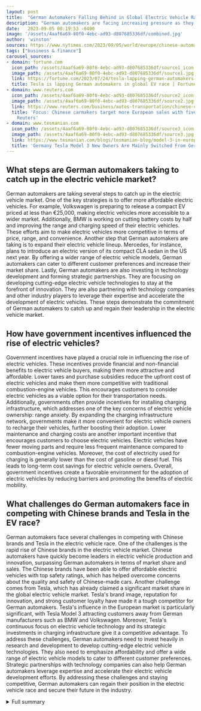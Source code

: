 ```yaml
---
layout: post
title:  "German Automakers Falling Behind in Global Electric Vehicle Race"
description: "German automakers are facing increasing pressure as they fall behind in the global race to produce more electric vehicles. Chinese carmakers have surged ahead, leaving the Germans playing catch-up. However, there are still opportunities for German automakers to regain their leadership in the industry."
date:   2023-09-05 00:19:53 -0400
image: '/assets/4aaf6a69-80f0-4ebc-ad93-d807685336df/combined.jpg'
author: 'winston'
sources: https://www.nytimes.com/2023/09/05/world/europe/chinese-automakers-iaa-mobility-german-auto-show.html https://fortune.com/2023/07/24/tesla-lapping-german-automakers-global-ev-race-even-in-germany/ https://theicct.org/publication/the-global-automaker-rating-2022-may23/ https://www.investors.com/news/hot-new-evs-launching-shanghai-auto-show/ https://www.reuters.com/business/autos-transportation/chinese-carmakers-target-more-european-sales-with-five-star-evs-2022-11-21/ https://www.tesmanian.com/blogs/tesmanian-blog/model-3-in-europe
tags: ["business & finance"]
carousel_sources:
- domain: fortune.com
  icon_path: /assets/4aaf6a69-80f0-4ebc-ad93-d807685336df/source1_icon.jpg
  image_path: /assets/4aaf6a69-80f0-4ebc-ad93-d807685336df/source1.jpg
  link: https://fortune.com/2023/07/24/tesla-lapping-german-automakers-global-ev-race-even-in-germany/
  title: Tesla is lapping German automakers in global EV race | Fortune
- domain: www.reuters.com
  icon_path: /assets/4aaf6a69-80f0-4ebc-ad93-d807685336df/source2_icon.jpg
  image_path: /assets/4aaf6a69-80f0-4ebc-ad93-d807685336df/source2.jpg
  link: https://www.reuters.com/business/autos-transportation/chinese-carmakers-target-more-european-sales-with-five-star-evs-2022-11-21/
  title: 'Focus: Chinese carmakers target more European sales with five-star EVs |
    Reuters'
- domain: www.tesmanian.com
  icon_path: /assets/4aaf6a69-80f0-4ebc-ad93-d807685336df/source3_icon.jpg
  image_path: /assets/4aaf6a69-80f0-4ebc-ad93-d807685336df/source3.jpg
  link: https://www.tesmanian.com/blogs/tesmanian-blog/model-3-in-europe
  title: 'Germany Tesla Model 3 New Owners Are Mainly Switched From Germany Car '
---
```


## What steps are German automakers taking to catch up in the electric vehicle market?
German automakers are taking several steps to catch up in the electric vehicle market. One of the key strategies is to offer more affordable electric vehicles. For example, Volkswagen is preparing to release a compact EV priced at less than €25,000, making electric vehicles more accessible to a wider market. Additionally, BMW is working on cutting battery costs by half and improving the range and charging speed of their electric vehicles. These efforts aim to make electric vehicles more competitive in terms of price, range, and convenience. Another step that German automakers are taking is to expand their electric vehicle lineup. Mercedes, for instance, plans to introduce an electric version of its compact CLA sedan in the US next year. By offering a wider range of electric vehicle models, German automakers can cater to different customer preferences and increase their market share. Lastly, German automakers are also investing in technology development and forming strategic partnerships. They are focusing on developing cutting-edge electric vehicle technologies to stay at the forefront of innovation. They are also partnering with technology companies and other industry players to leverage their expertise and accelerate the development of electric vehicles. These steps demonstrate the commitment of German automakers to catch up and regain their leadership in the electric vehicle market.

## How have government incentives influenced the rise of electric vehicles?
Government incentives have played a crucial role in influencing the rise of electric vehicles. These incentives provide financial and non-financial benefits to electric vehicle buyers, making them more attractive and affordable. Lower taxes and purchase subsidies reduce the upfront cost of electric vehicles and make them more competitive with traditional combustion-engine vehicles. This encourages customers to consider electric vehicles as a viable option for their transportation needs. Additionally, governments often provide incentives for installing charging infrastructure, which addresses one of the key concerns of electric vehicle ownership: range anxiety. By expanding the charging infrastructure network, governments make it more convenient for electric vehicle owners to recharge their vehicles, further boosting their adoption. Lower maintenance and charging costs are another important incentive that encourages customers to choose electric vehicles. Electric vehicles have fewer moving parts and require less frequent maintenance compared to combustion-engine vehicles. Moreover, the cost of electricity used for charging is generally lower than the cost of gasoline or diesel fuel. This leads to long-term cost savings for electric vehicle owners. Overall, government incentives create a favorable environment for the adoption of electric vehicles by reducing barriers and promoting the benefits of electric mobility.

## What challenges do German automakers face in competing with Chinese brands and Tesla in the EV race?
German automakers face several challenges in competing with Chinese brands and Tesla in the electric vehicle race. One of the challenges is the rapid rise of Chinese brands in the electric vehicle market. Chinese automakers have quickly become leaders in electric vehicle production and innovation, surpassing German automakers in terms of market share and sales. The Chinese brands have been able to offer affordable electric vehicles with top safety ratings, which has helped overcome concerns about the quality and safety of Chinese-made cars. Another challenge comes from Tesla, which has already claimed a significant market share in the global electric vehicle market. Tesla's brand image, reputation for innovation, and strong customer loyalty have made it a tough competitor for German automakers. Tesla's influence in the European market is particularly significant, with Tesla Model 3 attracting customers away from German manufacturers such as BMW and Volkswagen. Moreover, Tesla's continuous focus on electric vehicle technology and its strategic investments in charging infrastructure give it a competitive advantage. To address these challenges, German automakers need to invest heavily in research and development to develop cutting-edge electric vehicle technologies. They also need to emphasize affordability and offer a wide range of electric vehicle models to cater to different customer preferences. Strategic partnerships with technology companies can also help German automakers leverage expertise and accelerate their electric vehicle development efforts. By addressing these challenges and staying competitive, German automakers can regain their position in the electric vehicle race and secure their future in the industry.


<details>
        <summary>Full summary</summary>
<p>German automakers are facing increasing pressure as they fall behind in the global race to produce more electric vehicles. The catchphrase "China speed" has been coined to describe the urgency with which they need to catch up.</p>
<p>For decades, German automakers have been known for their cutting-edge automotive technology and design. However, Chinese carmakers have rapidly transformed into leaders in the electric vehicle market, leaving the Germans playing catch-up.</p>
<p>At the recent I.A.A. Mobility auto show in Munich, Chinese carmaker BYD unveiled new electric vehicles that received applause from the crowd. This has only heightened concerns among European automakers about how the Chinese will perform in Europe.</p>
<p>In the first half of this year, Tesla delivered an impressive 889,015 cars, outpacing German automakers. Furthermore, Tesla's electric vehicle sales increased 30 percentage points more than Volkswagen's in the three months ending in June.</p>
<p>The expectations for German automakers are at their worst since the 2008 financial crisis. They have fallen behind Chinese brands in the EV market in China, where electric vehicles are expected to make up 90% of the market by 2030.</p>
<p>Despite the challenges, there are opportunities for German automakers to catch up. Elon Musk has left open a window of opportunity by focusing on other ventures, giving incumbents a chance to make up lost ground.</p>
<p>One Chinese automaker, BYD, is steering clear of the US market due to trade barriers. However, the German companies still generate healthy profits selling combustion-engine models.</p>
<p>Volkswagen is preparing to release a compact EV priced at less than €25,000, aiming to make electric vehicles more accessible to a wider market. Mercedes, on the other hand, plans to introduce an electric version of its compact CLA sedan in the US next year.</p>
<p>BMW is also taking steps to catch up by cutting battery costs by half and increasing the range and charging speed of their electric vehicles.</p>
<p>In the recently released Global Automaker Rating 2022 report, Tesla and BYD ranked top among the 20 automakers evaluated. German automakers were found to be falling behind in terms of sales, actions, and Zero Emission Vehicle (ZEV) strategies.</p>
<p>China's EV makers are actively pursuing the European market with their affordable cars that have top safety ratings. Several Chinese EVs have received five-star European New Car Assessment Programme (NCAP) ratings, which have helped overcome concerns about the quality and safety of Chinese-made cars. This has opened up opportunities for Chinese EV makers in the corporate car fleet market, and they are expected to represent a significant portion of Europe's new car sales by 2030.</p>
<p>In the European market, Tesla's impact has been significant. German automakers are losing customers as more people opt for the Tesla Model 3. Many new Model 3 drivers are willing to spend more money on buying a Tesla, and they are coming from a range of German manufacturers such as BMW and Volkswagen.</p>
<p>The rise of electric vehicles is not just driven by customer preferences but also by government incentives such as lower taxes, purchase subsidies, and lower maintenance and charging costs. Customers are increasingly considering the environmental friendliness of electric cars in their purchasing decisions.</p>
<p>German automakers must act quickly to catch up in the global EV race. The competition from Chinese brands and the significant market share already claimed by Tesla have put them in a challenging position. However, with strategic investments in technology, design, and affordability, the German automakers can regain their leadership in the industry.</p>
<p>It is crucial for them to focus on developing cutting-edge electric vehicle technologies and forming strategic partnerships to ensure a successful transition to a zero-emission future.</p>
</details>